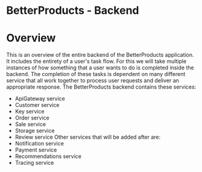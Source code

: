 # BetterProducts - Backend

# Overview

This is an overview of the entire backend of the BetterProducts application. It includes the entirety of a user's
task flow. For this we will take multiple instances of how something that a user wants to do is completed inside the 
backend. The completion of these tasks is dependent on many different service that all work together to process user
requests and deliver an appropriate response. The BetterProducts backend contains these services:
- ApiGateway service
- Customer service
- Key service
- Order service
- Sale service
- Storage service
- Review service
Other services that will be added after are:
- Notification service
- Payment service
- Recommendations service
- Tracing service